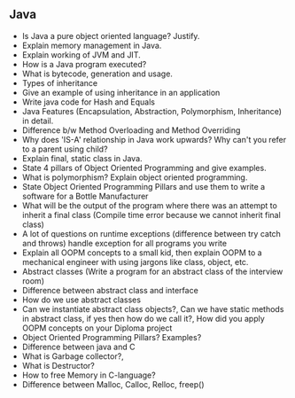 ## Java

- Is Java a pure object oriented language? Justify.
- Explain memory management in Java.
- Explain working of JVM and JIT.
- How is a Java program executed?
- What is bytecode, generation and usage.
- Types of inheritance
- Give an example of using inheritance in an application
- Write java code for Hash and Equals
- Java Features (Encapsulation, Abstraction, Polymorphism, Inheritance) in detail.
- Difference b/w Method Overloading and Method Overriding
- Why does 'IS-A' relationship in Java work upwards? Why can't you refer to a parent using child?
- Explain final, static class in Java.
- State 4 pillars of Object Oriented Programming and give examples.
- What is polymorphism? Explain object oriented programming.
- State Object Oriented Programming Pillars and use them to write a software for a Bottle Manufacturer
- What will be the output of the program where there was an attempt to inherit a final class (Compile time error because we cannot inherit final class)
- A lot of questions on runtime exceptions (difference between try catch and throws) handle exception for all programs you write
- Explain all OOPM concepts to a small kid, then explain OOPM to a mechanical engineer with using jargons like class, object, etc.
- Abstract classes (Write a program for an abstract class of the interview room)
- Difference between abstract class and interface
- How do we use abstract classes
- Can we instantiate abstract class objects?, Can we have static methods in abstract class, if yes then how do we call it?, How did you apply OOPM concepts on your Diploma project
- Object Oriented Programming Pillars? Examples?
- Difference between java and C
- What is Garbage collector?,
- What is Destructor?
- How to free Memory in C-language?
- Difference between Malloc, Calloc, Relloc, freep()
